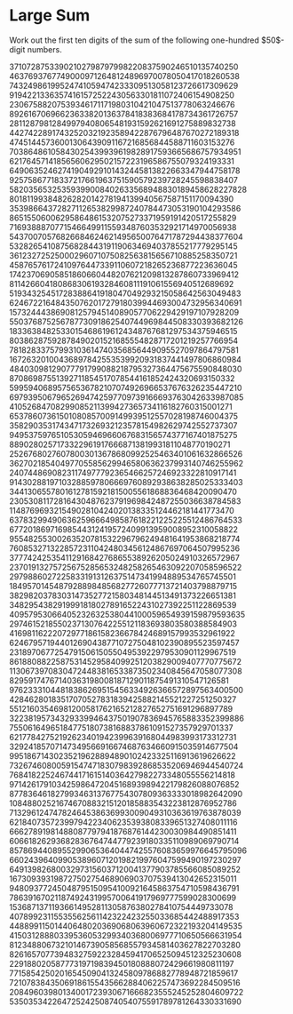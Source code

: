# Large Sum

<p>Work out the first ten digits of the sum of the following one-hundred $50$-digit numbers.</p>
<div class="monospace center">
37107287533902102798797998220837590246510135740250<br>
46376937677490009712648124896970078050417018260538<br>
74324986199524741059474233309513058123726617309629<br>
91942213363574161572522430563301811072406154908250<br>
23067588207539346171171980310421047513778063246676<br>
89261670696623633820136378418383684178734361726757<br>
28112879812849979408065481931592621691275889832738<br>
44274228917432520321923589422876796487670272189318<br>
47451445736001306439091167216856844588711603153276<br>
70386486105843025439939619828917593665686757934951<br>
62176457141856560629502157223196586755079324193331<br>
64906352462741904929101432445813822663347944758178<br>
92575867718337217661963751590579239728245598838407<br>
58203565325359399008402633568948830189458628227828<br>
80181199384826282014278194139940567587151170094390<br>
35398664372827112653829987240784473053190104293586<br>
86515506006295864861532075273371959191420517255829<br>
71693888707715466499115593487603532921714970056938<br>
54370070576826684624621495650076471787294438377604<br>
53282654108756828443191190634694037855217779295145<br>
36123272525000296071075082563815656710885258350721<br>
45876576172410976447339110607218265236877223636045<br>
17423706905851860660448207621209813287860733969412<br>
81142660418086830619328460811191061556940512689692<br>
51934325451728388641918047049293215058642563049483<br>
62467221648435076201727918039944693004732956340691<br>
15732444386908125794514089057706229429197107928209<br>
55037687525678773091862540744969844508330393682126<br>
18336384825330154686196124348767681297534375946515<br>
80386287592878490201521685554828717201219257766954<br>
78182833757993103614740356856449095527097864797581<br>
16726320100436897842553539920931837441497806860984<br>
48403098129077791799088218795327364475675590848030<br>
87086987551392711854517078544161852424320693150332<br>
59959406895756536782107074926966537676326235447210<br>
69793950679652694742597709739166693763042633987085<br>
41052684708299085211399427365734116182760315001271<br>
65378607361501080857009149939512557028198746004375<br>
35829035317434717326932123578154982629742552737307<br>
94953759765105305946966067683156574377167401875275<br>
88902802571733229619176668713819931811048770190271<br>
25267680276078003013678680992525463401061632866526<br>
36270218540497705585629946580636237993140746255962<br>
24074486908231174977792365466257246923322810917141<br>
91430288197103288597806669760892938638285025333403<br>
34413065578016127815921815005561868836468420090470<br>
23053081172816430487623791969842487255036638784583<br>
11487696932154902810424020138335124462181441773470<br>
63783299490636259666498587618221225225512486764533<br>
67720186971698544312419572409913959008952310058822<br>
95548255300263520781532296796249481641953868218774<br>
76085327132285723110424803456124867697064507995236<br>
37774242535411291684276865538926205024910326572967<br>
23701913275725675285653248258265463092207058596522<br>
29798860272258331913126375147341994889534765745501<br>
18495701454879288984856827726077713721403798879715<br>
38298203783031473527721580348144513491373226651381<br>
34829543829199918180278916522431027392251122869539<br>
40957953066405232632538044100059654939159879593635<br>
29746152185502371307642255121183693803580388584903<br>
41698116222072977186158236678424689157993532961922<br>
62467957194401269043877107275048102390895523597457<br>
23189706772547915061505504953922979530901129967519<br>
86188088225875314529584099251203829009407770775672<br>
11306739708304724483816533873502340845647058077308<br>
82959174767140363198008187129011875491310547126581<br>
97623331044818386269515456334926366572897563400500<br>
42846280183517070527831839425882145521227251250327<br>
55121603546981200581762165212827652751691296897789<br>
32238195734329339946437501907836945765883352399886<br>
75506164965184775180738168837861091527357929701337<br>
62177842752192623401942399639168044983993173312731<br>
32924185707147349566916674687634660915035914677504<br>
99518671430235219628894890102423325116913619626622<br>
73267460800591547471830798392868535206946944540724<br>
76841822524674417161514036427982273348055556214818<br>
97142617910342598647204516893989422179826088076852<br>
87783646182799346313767754307809363333018982642090<br>
10848802521674670883215120185883543223812876952786<br>
71329612474782464538636993009049310363619763878039<br>
62184073572399794223406235393808339651327408011116<br>
66627891981488087797941876876144230030984490851411<br>
60661826293682836764744779239180335110989069790714<br>
85786944089552990653640447425576083659976645795096<br>
66024396409905389607120198219976047599490197230297<br>
64913982680032973156037120041377903785566085089252<br>
16730939319872750275468906903707539413042652315011<br>
94809377245048795150954100921645863754710598436791<br>
78639167021187492431995700641917969777599028300699<br>
15368713711936614952811305876380278410754449733078<br>
40789923115535562561142322423255033685442488917353<br>
44889911501440648020369068063960672322193204149535<br>
41503128880339536053299340368006977710650566631954<br>
81234880673210146739058568557934581403627822703280<br>
82616570773948327592232845941706525094512325230608<br>
22918802058777319719839450180888072429661980811197<br>
77158542502016545090413245809786882778948721859617<br>
72107838435069186155435662884062257473692284509516<br>
20849603980134001723930671666823555245252804609722<br>
53503534226472524250874054075591789781264330331690<br></div>
